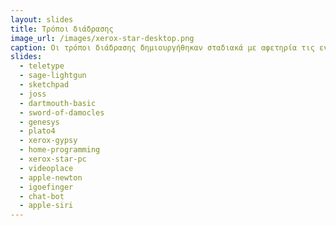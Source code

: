 ```yaml
---
layout: slides 
title: Τρόποι διάδρασης 
image_url: /images/xerox-star-desktop.png
caption: Οι τρόποι διάδρασης δημιουργήθηκαν σταδιακά με αφετηρία τις εντολές δέσμης, την πένα, και την γραμμή εντολών μέχρι τα εικονικά περιβάλλοντα και την φυσική γλώσσα. 
slides:
  - teletype
  - sage-lightgun
  - sketchpad
  - joss
  - dartmouth-basic
  - sword-of-damocles
  - genesys
  - plato4
  - xerox-gypsy
  - home-programming
  - xerox-star-pc
  - videoplace
  - apple-newton
  - igoefinger
  - chat-bot
  - apple-siri
---
```


